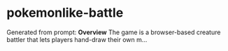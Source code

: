 # pokemonlike-battle
Generated from prompt: **Overview** The game is a browser-based creature battler that lets players hand-draw their own m...
